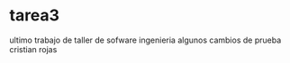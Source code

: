 tarea3
======

ultimo trabajo de taller de sofware ingenieria
algunos cambios de prueba
cristian rojas